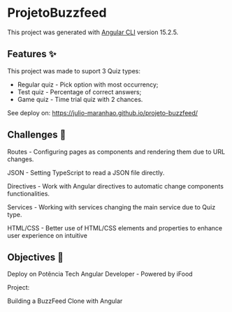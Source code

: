 # ProjetoBuzzfeed

This project was generated with [Angular CLI](https://github.com/angular/angular-cli) version 15.2.5.

## Features ✨

This project was made to suport 3 Quiz types:

- Regular quiz - Pick option with most occurrency;
- Test quiz - Percentage of correct answers;
- Game quiz - Time trial quiz with 2 chances.

See deploy on: https://julio-maranhao.github.io/projeto-buzzfeed/

## Challenges 💪

Routes - Configuring pages as components and rendering them due to URL changes.

JSON - Setting TypeScript to read a JSON file directly.

Directives - Work with Angular directives to automatic change components functionalities.

Services - Working with services changing the main service due to Quiz type.

HTML/CSS - Better use of HTML/CSS elements and properties to enhance user experience on intuitive

## Objectives 🎯

Deploy on Potência Tech Angular Developer - Powered by iFood

Project:

Building a BuzzFeed Clone with Angular


